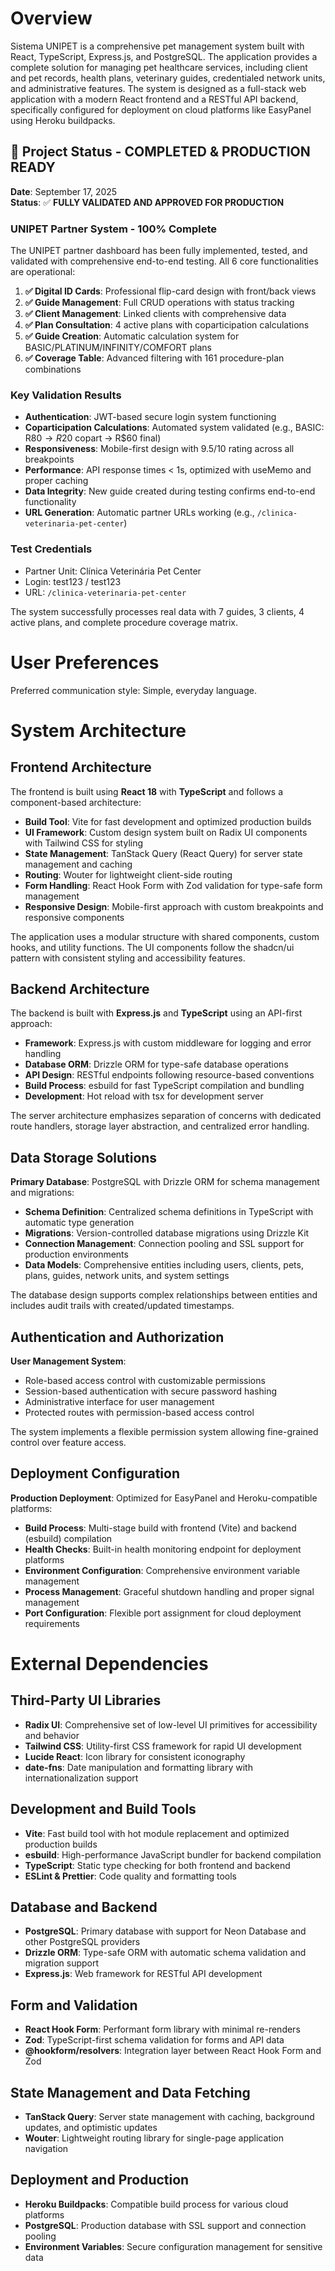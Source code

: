 # Overview

Sistema UNIPET is a comprehensive pet management system built with React, TypeScript, Express.js, and PostgreSQL. The application provides a complete solution for managing pet healthcare services, including client and pet records, health plans, veterinary guides, credentialed network units, and administrative features. The system is designed as a full-stack web application with a modern React frontend and a RESTful API backend, specifically configured for deployment on cloud platforms like EasyPanel using Heroku buildpacks.

## 🎉 Project Status - COMPLETED & PRODUCTION READY

**Date**: September 17, 2025  
**Status**: ✅ **FULLY VALIDATED AND APPROVED FOR PRODUCTION**

### UNIPET Partner System - 100% Complete
The UNIPET partner dashboard has been fully implemented, tested, and validated with comprehensive end-to-end testing. All 6 core functionalities are operational:

1. **✅ Digital ID Cards**: Professional flip-card design with front/back views
2. **✅ Guide Management**: Full CRUD operations with status tracking
3. **✅ Client Management**: Linked clients with comprehensive data
4. **✅ Plan Consultation**: 4 active plans with coparticipation calculations
5. **✅ Guide Creation**: Automatic calculation system for BASIC/PLATINUM/INFINITY/COMFORT plans
6. **✅ Coverage Table**: Advanced filtering with 161 procedure-plan combinations

### Key Validation Results
- **Authentication**: JWT-based secure login system functioning
- **Coparticipation Calculations**: Automated system validated (e.g., BASIC: R$80 → R$20 copart → R$60 final)
- **Responsiveness**: Mobile-first design with 9.5/10 rating across all breakpoints
- **Performance**: API response times < 1s, optimized with useMemo and proper caching
- **Data Integrity**: New guide created during testing confirms end-to-end functionality
- **URL Generation**: Automatic partner URLs working (e.g., `/clinica-veterinaria-pet-center`)

### Test Credentials
- Partner Unit: Clínica Veterinária Pet Center
- Login: test123 / test123
- URL: `/clinica-veterinaria-pet-center`

The system successfully processes real data with 7 guides, 3 clients, 4 active plans, and complete procedure coverage matrix.

# User Preferences

Preferred communication style: Simple, everyday language.

# System Architecture

## Frontend Architecture

The frontend is built using **React 18** with **TypeScript** and follows a component-based architecture:

- **Build Tool**: Vite for fast development and optimized production builds
- **UI Framework**: Custom design system built on Radix UI components with Tailwind CSS for styling
- **State Management**: TanStack Query (React Query) for server state management and caching
- **Routing**: Wouter for lightweight client-side routing
- **Form Handling**: React Hook Form with Zod validation for type-safe form management
- **Responsive Design**: Mobile-first approach with custom breakpoints and responsive components

The application uses a modular structure with shared components, custom hooks, and utility functions. The UI components follow the shadcn/ui pattern with consistent styling and accessibility features.

## Backend Architecture

The backend is built with **Express.js** and **TypeScript** using an API-first approach:

- **Framework**: Express.js with custom middleware for logging and error handling
- **Database ORM**: Drizzle ORM for type-safe database operations
- **API Design**: RESTful endpoints following resource-based conventions
- **Build Process**: esbuild for fast TypeScript compilation and bundling
- **Development**: Hot reload with tsx for development server

The server architecture emphasizes separation of concerns with dedicated route handlers, storage layer abstraction, and centralized error handling.

## Data Storage Solutions

**Primary Database**: PostgreSQL with Drizzle ORM for schema management and migrations:

- **Schema Definition**: Centralized schema definitions in TypeScript with automatic type generation
- **Migrations**: Version-controlled database migrations using Drizzle Kit
- **Connection Management**: Connection pooling and SSL support for production environments
- **Data Models**: Comprehensive entities including users, clients, pets, plans, guides, network units, and system settings

The database design supports complex relationships between entities and includes audit trails with created/updated timestamps.

## Authentication and Authorization

**User Management System**:
- Role-based access control with customizable permissions
- Session-based authentication with secure password hashing
- Administrative interface for user management
- Protected routes with permission-based access control

The system implements a flexible permission system allowing fine-grained control over feature access.

## Deployment Configuration

**Production Deployment**: Optimized for EasyPanel and Heroku-compatible platforms:

- **Build Process**: Multi-stage build with frontend (Vite) and backend (esbuild) compilation
- **Health Checks**: Built-in health monitoring endpoint for deployment platforms
- **Environment Configuration**: Comprehensive environment variable management
- **Process Management**: Graceful shutdown handling and proper signal management
- **Port Configuration**: Flexible port assignment for cloud deployment requirements

# External Dependencies

## Third-Party UI Libraries

- **Radix UI**: Comprehensive set of low-level UI primitives for accessibility and behavior
- **Tailwind CSS**: Utility-first CSS framework for rapid UI development
- **Lucide React**: Icon library for consistent iconography
- **date-fns**: Date manipulation and formatting library with internationalization support

## Development and Build Tools

- **Vite**: Fast build tool with hot module replacement and optimized production builds
- **esbuild**: High-performance JavaScript bundler for backend compilation
- **TypeScript**: Static type checking for both frontend and backend
- **ESLint & Prettier**: Code quality and formatting tools

## Database and Backend

- **PostgreSQL**: Primary database with support for Neon Database and other PostgreSQL providers
- **Drizzle ORM**: Type-safe ORM with automatic schema validation and migration support
- **Express.js**: Web framework for RESTful API development

## Form and Validation

- **React Hook Form**: Performant form library with minimal re-renders
- **Zod**: TypeScript-first schema validation for forms and API data
- **@hookform/resolvers**: Integration layer between React Hook Form and Zod

## State Management and Data Fetching

- **TanStack Query**: Server state management with caching, background updates, and optimistic updates
- **Wouter**: Lightweight routing library for single-page application navigation

## Deployment and Production

- **Heroku Buildpacks**: Compatible build process for various cloud platforms
- **PostgreSQL**: Production database with SSL support and connection pooling
- **Environment Variables**: Secure configuration management for sensitive data